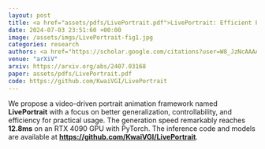 ```yaml
---
layout: post
title: <a href="assets/pdfs/LivePortrait.pdf">LivePortrait: Efficient Portrait Animation with Stitching and Retargeting Control</a>
date: 2024-07-03 23:51:60 +00:00
image: /assets/imgs/LivePortrait-fig1.jpg
categories: research
authors: <a href="https://scholar.google.com/citations?user=W8_JzNcAAAAJ"><strong><u>Jianzhu Guo</u></strong></a><sup> †</sup>, Dingyun Zhang, Xiaoqiang Liu, Zhizhou Zhong, Yuan Zhang, <a href="https://scholar.google.com/citations?hl=en&user=P6MraaYAAAAJ">Pengfei Wan</a>, Di Zhang
venue: "arXiV"
arxiv: https://arxiv.org/abs/2407.03168
paper: assets/pdfs/LivePortrait.pdf
code: https://github.com/KwaiVGI/LivePortrait
---
```

We propose a video-driven portrait animation framework named <strong>LivePortrait</strong> with a focus on better generalization, controllability, and efficiency for practical usage. The generation speed remarkably reaches <strong>12.8ms</strong> on an RTX 4090 GPU with PyTorch. The inference code and models are available at <strong>https://github.com/KwaiVGI/LivePortrait</strong>.